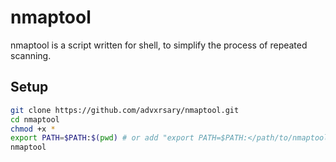# nmaptool

nmaptool is a script written for shell, to simplify the process of repeated scanning.

## Setup
```bash
git clone https://github.com/advxrsary/nmaptool.git
cd nmaptool
chmod +x *
export PATH=$PATH:$(pwd) # or add "export PATH=$PATH:</path/to/nmaptool/directory>" line to your shell config
nmaptool
```
